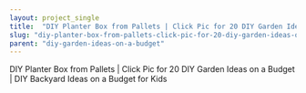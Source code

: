 ```yaml
---
layout: project_single
title:  "DIY Planter Box from Pallets | Click Pic for 20 DIY Garden Ideas on a Budget | DIY Backyard Ideas on a Budget for Kids"
slug: "diy-planter-box-from-pallets-click-pic-for-20-diy-garden-ideas-on-a-budget-diy"
parent: "diy-garden-ideas-on-a-budget"
---
```

DIY Planter Box from Pallets | Click Pic for 20 DIY Garden Ideas on a Budget | DIY Backyard Ideas on a Budget for Kids